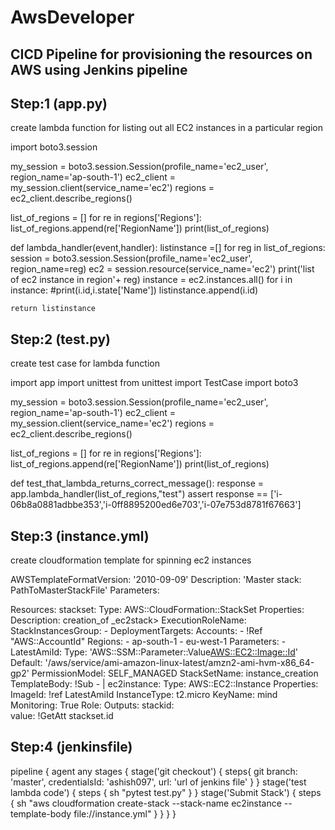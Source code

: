 # AwsDeveloper

## CICD Pipeline for provisioning the resources on AWS using Jenkins pipeline

Step:1  (app.py)
------------------------------------------------------------------------------
create lambda function for listing out all EC2 instances in a particular region

import boto3.session

my_session = boto3.session.Session(profile_name='ec2_user', region_name='ap-south-1')
ec2_client = my_session.client(service_name='ec2')
regions = ec2_client.describe_regions()

list_of_regions = []
for re in regions['Regions']:
    list_of_regions.append(re['RegionName'])
print(list_of_regions)

def lambda_handler(event,handler):
    listinstance =[]
    for reg in list_of_regions:
        session = boto3.session.Session(profile_name='ec2_user', region_name=reg)
        ec2 = session.resource(service_name='ec2')
        print('list of ec2 instance in region'+ reg)
        instance = ec2.instances.all()
        for i in instance:
            #print(i.id,i.state['Name'])
            listinstance.append(i.id)
    
    return listinstance
    
 
 
Step:2 (test.py)
------------------------------------------------------------------------------
create test case for lambda function

import app
import unittest
from unittest import TestCase
import boto3


my_session = boto3.session.Session(profile_name='ec2_user', region_name='ap-south-1')
ec2_client = my_session.client(service_name='ec2')
regions = ec2_client.describe_regions()

list_of_regions = []
for re in regions['Regions']:
    list_of_regions.append(re['RegionName'])
print(list_of_regions)

def test_that_lambda_returns_correct_message():
    response = app.lambda_handler(list_of_regions,"test")
    assert response == ['i-06b8a0881adbbe353','i-0ff8895200ed6e703','i-07e753d8781f67663']



Step:3 (instance.yml)
------------------------------------------------------------------------------
create cloudformation template for spinning ec2 instances

AWSTemplateFormatVersion: '2010-09-09'
Description: 'Master stack: PathToMasterStackFile'
Parameters:

Resources:
  stackset:
    Type: AWS::CloudFormation::StackSet
    Properties:
      Description: creation_of _ec2stack>
      ExecutionRoleName: <Role-arn>
      StackInstancesGroup:
        - DeploymentTargets:
            Accounts:
              - !Ref "AWS::AccountId"
          Regions:
            - ap-south-1
            - eu-west-1
      Parameters:
        - LatestAmiId:
            Type: 'AWS::SSM::Parameter::Value<AWS::EC2::Image::Id>'
            Default: '/aws/service/ami-amazon-linux-latest/amzn2-ami-hvm-x86_64-gp2'
      PermissionModel: SELF_MANAGED
      StackSetName: instance_creation
      TemplateBody: !Sub
      - |
        ec2instance:
          Type: AWS::EC2::Instance
          Properties:
            ImageId: !ref LatestAmiId
            InstanceType: t2.micro
            KeyName: mind
            Monitoring: True
            Role: <iam--role--arn>
Outputs:
  stackid:       
    value: !GetAtt stackset.id
  
  

Step:4 (jenkinsfile)
------------------------------------------------------------------------------

pipeline {
    agent any
    stages {
        stage('git checkout') {
            steps{
                git branch: 'master',
                credentialsId: 'ashish097',
                url: 'url of jenkins file'
            }
        }
        stage('test lambda code') {
            steps {
                sh "pytest test.py"
            }
        }
        stage('Submit Stack') {
            steps {
                sh "aws cloudformation create-stack --stack-name ec2instance --template-body file://instance.yml"
            }
        }
    }
}
